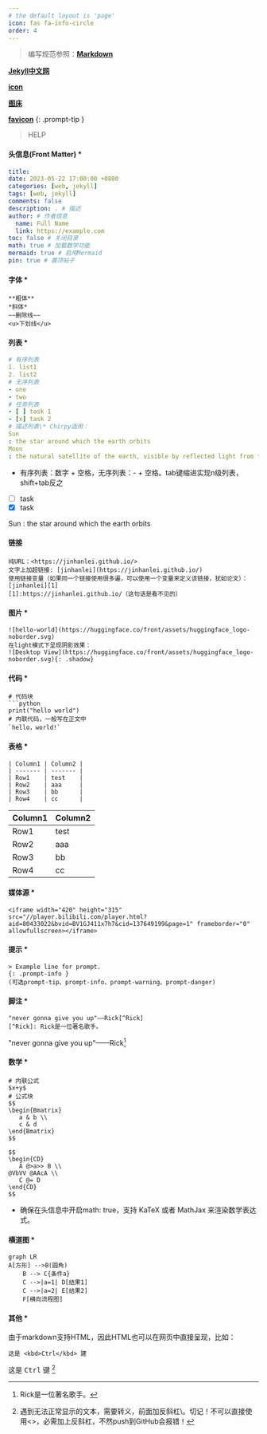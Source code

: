 ```yaml
---
# the default layout is 'page'
icon: fas fa-info-circle
order: 4
---
```


> 编写规范参照：**[Markdown](https://markdown.com.cn/basic-syntax/ "MK")** 

**[Jekyll中文网](http://jekyllcn.com/ "Jekyll")**

**[icon](https://fontawesome.com/search?q=wechat&o=r "icon")**

**[图床](https://sm.ms/ "SM.SM")**

**[favicon](https://realfavicongenerator.net/ "favicon")**
{: .prompt-tip }

>HELP

#### 头信息(Front Matter) *
``` yaml
title: 
date: 2023-05-22 17:00:00 +0800
categories: [web, jekyll] 
tags: [web, jekyll]
comments: false
description: . # 描述
author: # 作者信息
  name: Full Name
  link: https://example.com
toc: false # 关闭目录
math: true # 加载数学功能
mermaid: true # 启用Mermaid
pin: true # 置顶帖子

```
#### 字体 *
```
**粗体**
*斜体*
~~删除线~~
<u>下划线</u>
```
#### 列表 *
```yaml
# 有序列表
1. list1
2. list2
# 无序列表
- one
- two
# 任务列表
- [ ] task 1
- [x] task 2
# 描述列表\* Chirpy适用：
Sun
: the star around which the earth orbits
Moon
: the natural satellite of the earth, visible by reflected light from the sun
```
- 有序列表：数字 + 空格，无序列表：- + 空格。tab键缩进实现n级列表，shift+tab反之

- [ ] task
- [x] task

Sun
: the star around which the earth orbits

#### 链接 

```
纯URL：<https://jinhanlei.github.io/>
文字上加超链接: [jinhanlei](https://jinhanlei.github.io/)
使用链接变量（如果同一个链接使用很多遍，可以使用一个变量来定义该链接，犹如论文）：
[jinhanlei][1]
[1]:https://jinhanlei.github.io/（这句话是看不见的）
```

#### 图片 *
```
![hello-world](https://huggingface.co/front/assets/huggingface_logo-noborder.svg)
在light模式下呈现阴影效果：
![Desktop View](https://huggingface.co/front/assets/huggingface_logo-noborder.svg){: .shadow}
```

#### 代码 *
```
# 代码块
```python
print("hello world")
# 内联代码，一般写在正文中
`hello，world!`
```

#### 表格 *
``` mrakdown
| Column1 | Column2 |
| ------- | ------- |
| Row1    | test    |
| Row2    | aaa     |
| Row3    | bb      |
| Row4    | cc      |
```

| Column1 | Column2 |
| ------- | ------- |
| Row1    | test    |
| Row2    | aaa     |
| Row3    | bb      |
| Row4    | cc      |

#### 媒体源 *
```
<iframe width="420" height="315" src="//player.bilibili.com/player.html?aid=80433022&bvid=BV1GJ411x7h7&cid=137649199&page=1" frameborder="0" allowfullscreen></iframe>
```

#### 提示 *
```
> Example line for prompt.
{: .prompt-info }
(可选prompt-tip、prompt-info、prompt-warning、prompt-danger)
```
#### 脚注 *
```
"never gonna give you up"——Rick[^Rick]
[^Rick]: Rick是一位著名歌手。
```

"never gonna give you up"——Rick[^Rick]

[^Rick]: Rick是一位著名歌手。

#### 数学 *
```
# 内联公式
$x+y$
# 公式块
$$
\begin{Bmatrix}
   a & b \\
   c & d
\end{Bmatrix}
$$

$$
\begin{CD}
   A @>a>> B \\
@VbVV @AAcA \\
   C @= D
\end{CD}
$$
```
- 确保在头信息中开启math: true，支持 KaTeX 或者 MathJax 来渲染数学表达式。

#### 横道图 *

```mermaid
graph LR
A[方形] -->B(圆角)
    B --> C{条件a}
    C -->|a=1| D[结果1]
    C -->|a=2| E[结果2]
    F[横向流程图]
```
#### 其他 *
由于markdown支持HTML，因此HTML也可以在网页中直接呈现，比如：
```
这是 <kbd>Ctrl</kbd> 建
```
这是 <kbd>Ctrl</kbd> 键 [^ctrl]

[^ctrl]: 遇到无法正常显示的文本，需要转义，前面加反斜杠\。切记！不可以直接使用<>，必需加上反斜杠，不然push到GitHub会报错！